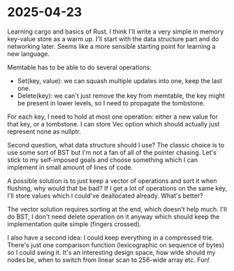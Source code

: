 # 2025-04-23

Learning cargo and basics of Rust. I think I'll write a very simple in memory
key-value store as a warm up. I'll start with the data structure part and do
networking later. Seems like a more sensible starting point for learning a
new language.

Memtable has to be able to do several operations:

- Set(key, value): we can squash multiple updates into one, keep the last one.
- Delete(key): we can't just remove the key from memtable, the key might be
  present in lower levels, so I need to propagate the tombstone.

For each key, I need to hold at most one operation: either a new value for that
key, or a tombstone. I can store Vec<u8> option which should actually just represent
none as nullptr.

Second question, what data structure should I use? The classic choice is to use
some sort of BST but I'm not a fan of all of the pointer chasing. Let's stick to
my self-imposed goals and choose something which I can implement in small amount
of lines of code.

A possible solution is to just keep a vector of operations and sort it when flushing,
why would that be bad? If I get a lot of operations on the same key, I'll store
values which I could've deallocated already. What's better?

The vector solution requires sorting at the end, which doesn't help much. I'll do
BST, I don't need delete operation on it anyway which should keep the implementation
quite simple (fingers crossed).

I also have a second idea: I could keep everything in a compressed trie. There's just
one comparison function (lexicographic on sequence of bytes) so I could swing it.
It's an interesting design space, how wide should my nodes be, when to switch from
linear scan to 256-wide array etc. Fun!
